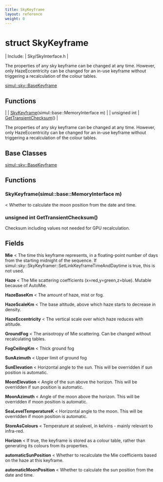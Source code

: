 ```yaml
---
title: SkyKeyframe
layout: reference
weight: 0
---
```

struct SkyKeyframe
===

| Include: | Sky/SkyInterface.h |

The properties of any sky keyframe can be changed at any time. However, only HazeEccentricity
can be changed for an in-use keyframe without triggering a recalculation of the colour tables.
  

[simul::sky::BaseKeyframe](basekeyframe)

Functions
---

|  | [SkyKeyframe](#SkyKeyframe)(simul::base::MemoryInterface m) |
| unsigned int | [GetTransientChecksum](#GetTransientChecksum)() |

The properties of any sky keyframe can be changed at any time. However, only HazeEccentricity
can be changed for an in-use keyframe without triggering a recalculation of the colour tables.
  


Base Classes
---
[simul::sky::BaseKeyframe](basekeyframe)

Functions
---

### <a name="SkyKeyframe"/> SkyKeyframe(simul::base::MemoryInterface m)
< Whether to calculate the moon position from the date and time.

### <a name="GetTransientChecksum"/>unsigned int GetTransientChecksum()
Checksum including values not needed for GPU recalculation.

Fields
---

**Mie**  < The time this keyframe represents, in a floating-point number of days from the starting midnight of the sequence. If simul::sky::SkyKeyframer::SetLinkKeyframeTimeAndDaytime is true, this is not used.

**Haze**  < The Mie scattering coefficients (x=red,y=green,z=blue). Mutable because of AutoMie.

**HazeBaseKm**  < The amount of haze, mist or fog.

**HazeScaleKm**  < The base altitude, above which haze starts to decrease in density.

**HazeEccentricity**  < The vertical scale over which haze reduces with altitude.

**GroundFog**  < The anisotropy of Mie scattering. Can be changed without recalculating tables.

**FogCeilingKm**  < Thick ground fog

**SunAzimuth**  < Upper limit of ground fog

**SunElevation**  < Horizontal angle to the sun. This will be overridden if sun position is automatic.

**MoonElevation**  < Angle of the sun above the horizon. This will be overridden if sun position is automatic.

**MoonAzimuth**  < Angle of the moon above the horizon. This will be overridden if moon position is automatic.

**SeaLevelTemperatureK**  < Horizontal angle to the moon. This will be overridden if moon position is automatic.

**StoreAsColours**  < Temperature at sealevel, in kelvins - mainly relevant to infra-red.

**Horizon**  < If true, the keyframe is stored as a colour table, rather than generating its colours from its properties.

**automaticSunPosition**  < Whether to recalculate the Mie coefficients based on the haze at this keyframe.

**automaticMoonPosition**  < Whether to calculate the sun position from the date and time.
